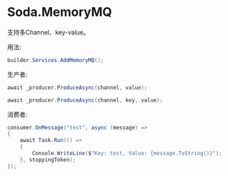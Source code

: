 # Soda.MemoryMQ

支持多Channel、key-value。

用法:
```csharp
builder.Services.AddMemoryMQ();
```

生产者:
```csharp
await _producer.ProduceAsync(channel, value);
```

```csharp
await _producer.ProduceAsync(channel, key, value);
```

消费者:
```csharp
consumer.OnMessage("test", async (message) =>
{
    await Task.Run(() =>
    {
        Console.WriteLine($"Key: test, Value: {message.ToString()}");
    }, stoppingToken);
});
```
